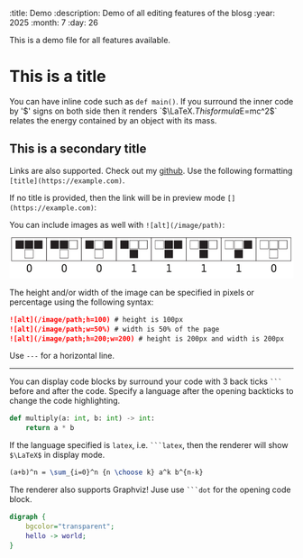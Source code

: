 :title: Demo
:description: Demo of all editing features of the blosg
:year: 2025
:month: 7
:day: 26

This is a demo file for all features available.

# This is a title

You can have inline code such as `def main()`. If you surround the inner code by '$' signs on both side then it renders `$\LaTeX$`. This formula `$E=mc^2$` relates the energy contained by an object with its mass.

## This is a secondary title

Links are also supported. Check out my [github](https://github.com/omaraflak). Use the following formatting `[title](https://example.com)`.

If no title is provided, then the link will be in preview mode `[](https://example.com)`:

[](https://github.com/omaraflak)

You can include images as well with `![alt](/image/path)`:

![svg](../markdown/automata.svg)

The height and/or width of the image can be specified in pixels or percentage using the following syntax:

```md
![alt](/image/path;h=100) # height is 100px
![alt](/image/path;w=50%) # width is 50% of the page
![alt](/image/path;h=200;w=200) # height is 200px and width is 200px
```

Use `---` for a horizontal line.

---

You can display code blocks by surround your code with 3 back ticks `` ``` `` before and after the code. Specify a language after the opening backticks to change the code highlighting.

```python
def multiply(a: int, b: int) -> int:
    return a * b
```

If the language specified is `latex`, i.e. `` ```latex ``, then the renderer will show `$\LaTeX$` in display mode.

```latex
(a+b)^n = \sum_{i=0}^n {n \choose k} a^k b^{n-k}
```

The renderer also supports Graphviz! Juse use `` ```dot `` for the opening code block.

```dot
digraph {
    bgcolor="transparent";
    hello -> world;
}
```